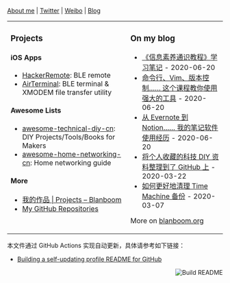 [About me](https://blanboom.org/about/) | [Twitter](https://twitter.com/blanboom) | [Weibo](http://weibo.com/blanboom/) | [Blog](https://blanboom.org)

<table><tr><td valign="top">

### Projects

#### iOS Apps

- [HackerRemote](https://itunes.apple.com/cn/app/id1120243546): BLE remote
- [AirTerminal](https://itunes.apple.com/cn/app/id1296588408): BLE terminal & XMODEM file transfer utility

#### Awesome Lists

- [awesome-technical-diy-cn](https://github.com/blanboom/awesome-technical-diy-cn): DIY Projects/Tools/Books for Makers
- [awesome-home-networking-cn](https://github.com/blanboom/awesome-home-networking-cn): Home networking guide

#### More

- [我的作品 | Projects – Blanboom](https://blanboom.org/projects/)
- [My GitHub Repositories](https://github.com/blanboom?tab=repositories)

</td><td valign="top">


### On my blog
<!-- blog starts -->
* [《信息素养通识教程》学习笔记](https://blanboom.org/2020/information-literacy-mooc/) - 2020-06-20
* [命令行、Vim、版本控制&#8230;&#8230; 这个课程教你使用强大的工具](https://blanboom.org/2020/missing-semester/) - 2020-06-20
* [从 Evernote 到 Notion&#8230;&#8230; 我的笔记软件使用经历](https://blanboom.org/2020/evernote-to-notion/) - 2020-06-20
* [将个人收藏的科技 DIY 资料整理到了 GitHub 上](https://blanboom.org/2020/awesome-technical-diy/) - 2020-03-22
* [如何更好地清理 Time Machine 备份](https://blanboom.org/2020/timemachine-cleanup/) - 2020-03-07
<!-- blog ends -->
More on [blanboom.org](https://blanboom.org/)

</td></tr></table>

本文件通过 GitHub Actions 实现自动更新，具体请参考如下链接：

* [Building a self-updating profile README for GitHub](https://simonwillison.net/2020/Jul/10/self-updating-profile-readme/)

<a href="https://github.com/blanboom/blanboom/actions"><img src="https://github.com/blanboom/blanboom/workflows/Build%20README/badge.svg" align="right" alt="Build README"></a>
